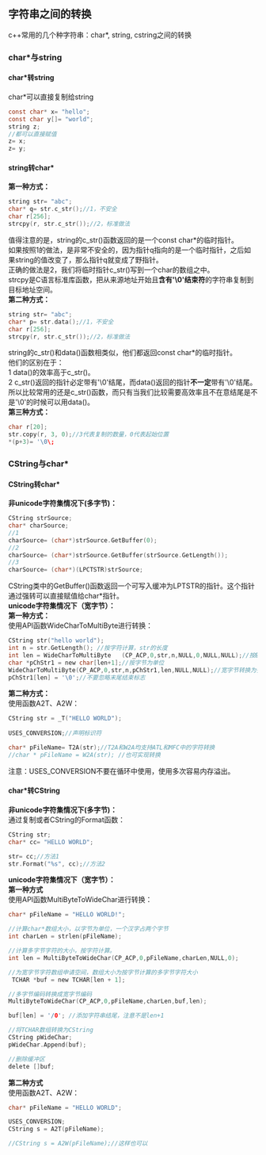 ## 字符串之间的转换
c++常用的几个种字符串：char*, string, cstring之间的转换
### char*与string
#### char\*转string   
char\*可以直接复制给string  
```c
const char* x= "hello";   
const char y[]= "world";  
string z;    
//都可以直接赋值   
z= x;   
z= y;   
```   
#### string转char\*   
**第一种方式：**  
```c
string str= "abc";   
char* q= str.c_str();//1，不安全   
char r[256];       
strcpy(r, str.c_str());//2，标准做法    
```    
值得注意的是，string的c_str()函数返回的是一个const char\*的临时指针。  
如果按照1的做法，是非常不安全的，因为指针q指向的是一个临时指针，之后如果string的值改变了，那么指针q就变成了野指针。   
正确的做法是2，我们将临时指针c_str()写到一个char的数组之中。   
strcpy是C语言标准库函数，把从来源地址开始且**含有'\0'结束符**的字符串复制到目标地址空间。   
**第二种方式：**   
```c   
string str= "abc";    
char* p= str.data();//1，不安全   
char r[256];       
strcpy(r, str.c_str());//2，标准做法        
```   
string的c_str()和data()函数相类似，他们都返回const char\*的临时指针。  
他们的区别在于：   
1 data()的效率高于c_str()。   
2 c_str()返回的指针必定带有'\0'结尾，而data()返回的指针**不一定**带有'\0'结尾。   
所以比较常用的还是c_str()函数，而只有当我们比较需要高效率且不在意结尾是不是'\0'的时候可以用data()。   
**第三种方式：**   
```c   
char r[20];   
str.copy(r, 3, 0);//3代表复制的数量，0代表起始位置  
*(p+3)= '\0\;   
```   
### CString与char*   
#### CString转char*   
**非unicode字符集情况下(多字节)：**   
```c
CString strSource;   
char* charSource;   
//1   
charSource= (char*)strSource.GetBuffer(0);   
//2  
charSource= (char*)strSource.GetBuffer(strSource.GetLength());   
//3   
charSource= (char*)(LPCTSTR)strSource;   
```   
CString类中的GetBuffer()函数返回一个可写入缓冲为LPTSTR的指针。这个指针通过强转可以直接赋值给char\*指针。   
**unicode字符集情况下（宽字节）：**   
**第一种方式：**   
使用API函数WideCharToMultiByte进行转换：  
```c  
CString str("hello world");  
int n = str.GetLength(); //按字符计算，str的长度   
int len = WideCharToMultiByte   (CP_ACP,0,str,n,NULL,0,NULL,NULL);//按Byte计算str长度    
char *pChStr1 = new char[len+1];//按字节为单位   
WideCharToMultiByte(CP_ACP,0,str,n,pChStr1,len,NULL,NULL);//宽字节转换为多字节编码   
pChStr1[len] = '\0';//不要忽略末尾结束标志   
```   
**第二种方式：**   
使用函数A2T、A2W：   
```c
CString str = _T("HELLO WORLD");  
       
USES_CONVERSION;//声明标识符    

char* pFileName= T2A(str);//T2A和W2A均支持ATL和MFC中的字符转换    
//char * pFileName = W2A(str); //也可实现转换    
```   
注意：USES_CONVERSION不要在循环中使用，使用多次容易内存溢出。  
#### char\*转CString   
**非unicode字符集情况下(多字节)：**   
通过复制或者CString的Format函数：  
```c
CString str;  
char* cc= "HELLO WORLD";   

str= cc;//方法1  
str.Format("%s", cc);//方法2  
```
**unicode字符集情况下（宽字节）：**   
**第一种方式**   
使用API函数MultiByteToWideChar进行转换：  
```c  
char* pFileName = "HELLO WORLD!";

//计算char*数组大小，以字节为单位，一个汉字占两个字节
int charLen = strlen(pFileName);

//计算多字节字符的大小，按字符计算。
int len = MultiByteToWideChar(CP_ACP,0,pFileName,charLen,NULL,0);

//为宽字节字符数组申请空间，数组大小为按字节计算的多字节字符大小
 TCHAR *buf = new TCHAR[len + 1];

//多字节编码转换成宽字节编码
MultiByteToWideChar(CP_ACP,0,pFileName,charLen,buf,len);

buf[len] = '/0'; //添加字符串结尾，注意不是len+1

//将TCHAR数组转换为CString
CString pWideChar;
pWideChar.Append(buf);

//删除缓冲区
delete []buf;
```   
**第二种方式**    
使用函数A2T、A2W：   
```c
char* pFileName = "HELLO WORLD";   

USES_CONVERSION;   
CString s = A2T(pFileName);   

//CString s = A2W(pFileName);//这样也可以   
```   
